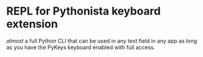 # REPL for Pythonista keyboard extension
*almost* a full Python CLI that can be used in any text field in any app as long as you have the PyKeys keyboard enabled with full access.
